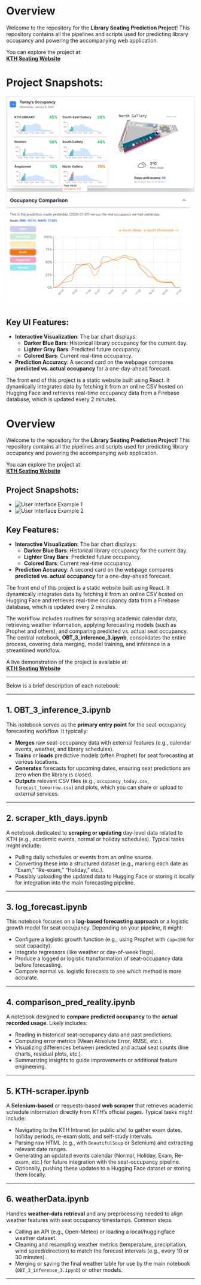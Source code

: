 # Overview

Welcome to the repository for the **Library Seating Prediction Project**! This repository contains all the pipelines and scripts used for predicting library occupancy and powering the accompanying web application. 

You can explore the project at:  
[**KTH Seating Website**](https://kthseating.netlify.app/)

# Project Snapshots:
![User Interface Example 1](images_data/UI_1.png)
![User Interface Example 2](images_data/UI_2.png)

## Key UI Features:
- **Interactive Visualization**: The bar chart displays:
  - **Darker Blue Bars**: Historical library occupancy for the current day.
  - **Lighter Gray Bars**: Predicted future occupancy.
  - **Colored Bars**: Current real-time occupancy.  
- **Prediction Accuracy**: A second card on the webpage compares **predicted vs. actual occupancy** for a one-day-ahead forecast.

The front end of this project is a static website built using React. It dynamically integrates data by fetching it from an online CSV hosted on Hugging Face and retrieves real-time occupancy data from a Firebase database, which is updated every 2 minutes.

# Overview

Welcome to the repository for the **Library Seating Prediction Project**! This repository contains all the pipelines and scripts used for predicting library occupancy and powering the accompanying web application. 

You can explore the project at:  
[**KTH Seating Website**](https://kthseating.netlify.app/)

## Project Snapshots:
- ![User Interface Example 1](images_data/UI_1)
- ![User Interface Example 2](images_data/UI_2)

## Key Features:
- **Interactive Visualization**: The bar chart displays:
  - **Darker Blue Bars**: Historical library occupancy for the current day.
  - **Lighter Gray Bars**: Predicted future occupancy.
  - **Colored Bars**: Current real-time occupancy.  
- **Prediction Accuracy**: A second card on the webpage compares **predicted vs. actual occupancy** for a one-day-ahead forecast.
  
The front end of this project is a static website built using React. It dynamically integrates data by fetching it from an online CSV hosted on Hugging Face and retrieves real-time occupancy data from a Firebase database, which is updated every 2 minutes.





The workflow includes routines for scraping academic calendar data, retrieving weather information, applying forecasting models (such as Prophet and others), and comparing predicted vs. actual seat occupancy. The central notebook, **OBT_3_inference_3.ipynb**, consolidates the entire process, covering data merging, model training, and inference in a streamlined workflow.

A live demonstration of the project is available at:  
[**KTH Seating Website**](https://kthseating.netlify.app/)

---





Below is a brief description of each notebook:











---

## 1. OBT_3_inference_3.ipynb
This notebook serves as the **primary entry point** for the seat-occupancy forecasting workflow. It typically:

- **Merges** raw seat-occupancy data with external features (e.g., calendar events, weather, and library schedules).
- **Trains** or **loads** predictive models (often Prophet) for seat forecasting at various locations.
- **Generates** forecasts for upcoming dates, ensuring seat predictions are zero when the library is closed.
- **Outputs** relevant CSV files (e.g., `occupancy_today.csv`, `forecast_tomorrow.csv`) and plots, which you can share or upload to external services.

---

## 2. scraper_kth_days.ipynb
A notebook dedicated to **scraping or updating** day-level data related to KTH (e.g., academic events, normal or holiday schedules). Typical tasks might include:

- Pulling daily schedules or events from an online source.
- Converting these into a structured dataset (e.g., marking each date as “Exam,” “Re-exam,” “Holiday,” etc.).
- Possibly uploading the updated data to Hugging Face or storing it locally for integration into the main forecasting pipeline.

---

## 3. log_forecast.ipynb
This notebook focuses on a **log-based forecasting approach** or a logistic growth model for seat occupancy. Depending on your pipeline, it might:

- Configure a logistic growth function (e.g., using Prophet with `cap=100` for seat capacity).
- Integrate regressors (like weather or day-of-week flags).
- Produce a logged or logistic transformation of seat-occupancy data before forecasting.
- Compare normal vs. logistic forecasts to see which method is more accurate.

---

## 4. comparison_pred_reality.ipynb
A notebook designed to **compare predicted occupancy** to the **actual recorded usage**. Likely includes:

- Reading in historical seat-occupancy data and past predictions.
- Computing error metrics (Mean Absolute Error, RMSE, etc.).
- Visualizing differences between predicted and actual seat counts (line charts, residual plots, etc.).
- Summarizing insights to guide improvements or additional feature engineering.

---

## 5. KTH-scraper.ipynb
A **Selenium-based** or requests-based **web scraper** that retrieves academic schedule information directly from KTH’s official pages. Typical tasks might include:

- Navigating to the KTH Intranet (or public site) to gather exam dates, holiday periods, re-exam slots, and self-study intervals.
- Parsing raw HTML (e.g., with `BeautifulSoup` or Selenium) and extracting relevant date ranges.
- Generating an updated events calendar (Normal, Holiday, Exam, Re-exam, etc.) for future integration with the seat-occupancy pipeline.
- Optionally, pushing these updates to a Hugging Face dataset or storing them locally.

---

## 6. weatherData.ipynb
Handles **weather-data retrieval** and any preprocessing needed to align weather features with seat occupancy timestamps. Common steps:

- Calling an API (e.g., Open-Meteo) or loading a local/huggingface weather dataset.
- Cleaning and resampling weather metrics (temperature, precipitation, wind speed/direction) to match the forecast intervals (e.g., every 10 or 30 minutes).
- Merging or saving the final weather table for use by the main notebook (`OBT_3_inference_3.ipynb`) or other models.

---
